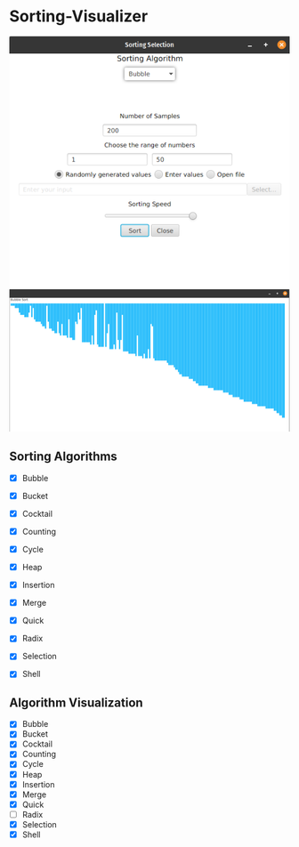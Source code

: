 # Sorting-Visualizer

<div align = "center">
 <img src="src/dialog.png">
</div>

<div align = "center">
 <img src="src/sorting.png">
</div>

## Sorting Algorithms
- [x] Bubble
- [x] Bucket
- [x] Cocktail
- [x] Counting
- [x] Cycle
- [x] Heap
- [x] Insertion
- [x] Merge
- [x] Quick
- [x] Radix
- [x] Selection
- [x] Shell


## Algorithm Visualization
- [x] Bubble
- [X] Bucket
- [x] Cocktail
- [X] Counting
- [x] Cycle
- [x] Heap
- [x] Insertion
- [x] Merge
- [x] Quick
- [ ] Radix
- [x] Selection
- [x] Shell

